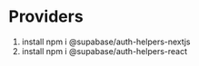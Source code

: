 # Providers

1. install npm i @supabase/auth-helpers-nextjs
2. install npm i @supabase/auth-helpers-react
